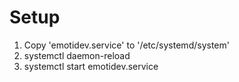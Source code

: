 # Setup
1. Copy 'emotidev.service' to '/etc/systemd/system'
2. systemctl daemon-reload
3. systemctl start emotidev.service
